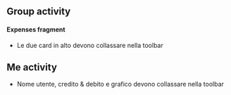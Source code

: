 ## Group activity
#### Expenses fragment

- Le due card in alto devono collassare nella toolbar

## Me activity

- Nome utente, credito & debito e grafico devono collassare nella toolbar
